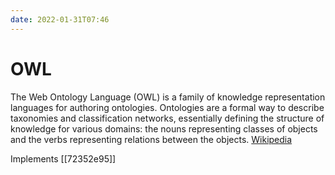 ```yaml
---
date: 2022-01-31T07:46
---
```


# OWL

The Web Ontology Language (OWL) is a family of knowledge representation languages for authoring ontologies. Ontologies are a formal way to describe taxonomies and classification networks, essentially defining the structure of knowledge for various domains: the nouns representing classes of objects and the verbs representing relations between the objects. [Wikipedia](https://en.wikipedia.org/wiki/Web_Ontology_Language)

Implements [[72352e95]]

